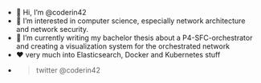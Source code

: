 - 👋 Hi, I’m @coderin42
- 👀 I’m interested in computer science, especially network architecture and network security.
- 🌱 I’m currently writing my bachelor thesis about a P4-SFC-orchestrator and creating a visualization system for the orchestrated network
- ❤️ very much into Elasticsearch, Docker and Kubernetes stuff
- > twitter @coderin42

<!---
coderin42/coderin42 is a ✨ special ✨ repository because its `README.md` (this file) appears on your GitHub profile.
You can click the Preview link to take a look at your changes.
--->
